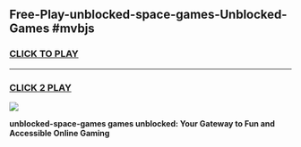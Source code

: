 
## Free-Play-unblocked-space-games-Unblocked-Games #mvbjs
<h3>
<a href="https://news.freeplayer.one?title=unblocked-space-games&ref=8M">CLICK TO PLAY</a></h3>
<hr>

<h3>
<a href="https://news.freeplayer.one?title=unblocked-space-games&ref=8M">CLICK 2 PLAY</a>
  
</h3>

<a href="https://news.freeplayer.one?title=unblocked-space-games&ref=8M"><img src="https://clearcache.store/games.png"></a>


**unblocked-space-games games unblocked: Your Gateway to Fun and Accessible Online Gaming**
